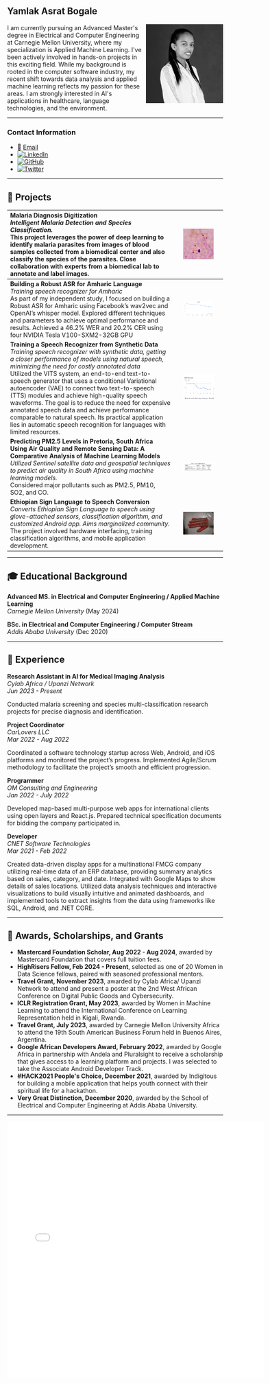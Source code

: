## Yamlak Asrat Bogale

<img src="images/Yamlak_headshot.jpg" alt="Headshot" width="180" align="right"/> 

I am currently pursuing an Advanced Master's degree in Electrical and Computer Engineering at Carnegie Mellon University, where my specialization is Applied Machine Learning. I've been actively involved in hands-on projects in this exciting field.  While my background is rooted in the computer software industry, my recent shift towards data analysis and applied machine learning reflects my passion for these areas. I am strongly interested in AI's applications in healthcare, language technologies, and the environment. 

---

### Contact Information

* 📧 [Email](mailto:yamlakyam@gmail.com)
* [![LinkedIn](https://img.shields.io/badge/LinkedIn-Profile-blue)](https://www.linkedin.com/in/yamlak-asrat-023467194/)
* [![GitHub](https://img.shields.io/badge/GitHub-Profile-black)](https://github.com/yamlakyam)
* [![Twitter](https://img.shields.io/badge/Twitter-Profile-blue)](https://twitter.com/Yamlak_A_Bogale)

---

## 🤖 Projects

| **Malaria Diagnosis Digitization** <br> _Intelligent Malaria Detection and Species Classification._ <br> This project leverages the power of deep learning to identify malaria parasites from images of blood samples collected from a biomedical center and also classify the species of the parasites. Close collaboration with experts from a biomedical lab to annotate and label images. | <img src="/images/Detection_PO.png" width="70%" alt="Detection of parasite from a blood sample"/> |
|:---|:---:|
| **Building a Robust ASR for Amharic Language** <br> _Training speech recognizer for Amharic_ <br> As part of my independent study, I focused on building a Robust ASR for Amharic using Facebook’s wav2vec and OpenAI’s whisper model. Explored different techniques and parameters to achieve optimal performance and results. Achieved a 46.2% WER and 20.2% CER using four NVIDIA Tesla V100-SXM2-32GB GPU| <img src="/images/WER.png" width="70%" alt="ASR Training Results"/> |
| **Training a Speech Recognizer from Synthetic Data** <br> _Training speech recognizer with synthetic data, getting a closer performance of models using natural speech, minimizing the need for costly annotated data_ <br> Utilized the VITS system, an end-to-end text-to-speech generator that uses a conditional Variational autoencoder (VAE) to connect two text-to-speech (TTS) modules and achieve high-quality speech waveforms. The goal is to reduce the need for expensive annotated speech data and achieve performance comparable to natural speech. Its practical application lies in automatic speech recognition for languages with limited resources. | <img src="/images/Screenshot 2024-04-11 163707.png" width="70%" alt="ASR Training Results"/> |
| **Predicting PM2.5 Levels in Pretoria, South Africa Using Air Quality and Remote Sensing Data: A Comparative Analysis of Machine Learning Models** <br> _Utilized Sentinel satellite data and geospatial techniques to predict air quality in South Africa using machine learning models._ <br> Considered major pollutants such as PM2.5, PM10, SO2, and CO. | <img src="/images/Screenshot 2024-04-11 165743.png" width="70%" alt="Comparing Results of 3 models"/>|
| **Ethiopian Sign Language to Speech Conversion** <br> _Converts Ethiopian Sign Language to speech using glove-attached sensors, classification algorithm, and customized Android app. Aims marginalized community._ <br> The project involved hardware interfacing, training classification algorithms, and mobile application development. | <img src="/images/IMG_20201211_135734.jpg" width="70%" alt="Glove attached with flex-sensors"/>|

---

## 🎓 Educational Background

**Advanced MS. in Electrical and Computer Engineering / Applied Machine Learning**  
_Carnegie Mellon University_ (May 2024)

**BSc. in Electrical and Computer Engineering / Computer Stream**  
_Addis Ababa University_ (Dec 2020)

---

## 💼 Experience

**Research Assistant in AI for Medical Imaging Analysis**  
_Cylab Africa / Upanzi Network_  
_Jun 2023 - Present_

Conducted malaria screening and species multi-classification research projects for precise diagnosis and identification.

**Project Coordinator**  
_CarLovers LLC_  
_Mar 2022 - Aug 2022_

Coordinated a software technology startup across Web, Android, and iOS platforms and monitored the project’s progress. Implemented Agile/Scrum methodology to facilitate the project’s smooth and efficient progression.

**Programmer**  
_OM Consulting and Engineering_  
_Jan 2022 - July 2022_

Developed map-based multi-purpose web apps for international clients using open layers and React.js. Prepared technical specification documents for bidding the company participated in.

**Developer**  
_CNET Software Technologies_  
_Mar 2021 - Feb 2022_

Created data-driven display apps for a multinational FMCG company utilizing real-time data of an ERP database, providing summary analytics based on sales, category, and date. Integrated with Google Maps to show details of sales locations. Utilized data analysis techniques and interactive visualizations to build visually intuitive and animated dashboards, and implemented tools to extract insights from the data using frameworks like SQL, Android, and .NET CORE.

---

## 🏅 Awards, Scholarships, and Grants

- **Mastercard Foundation Scholar, Aug 2022 - Aug 2024**, awarded by Mastercard Foundation that covers full tuition fees.
- **HighRisers Fellow, Feb 2024 - Present**, selected as one of 20 Women in Data Science fellows, paired with seasoned professional mentors.
- **Travel Grant, November 2023**, awarded by Cylab Africa/ Upanzi Network to attend and present a poster at the 2nd West African Conference on Digital Public Goods and Cybersecurity.
- **ICLR Registration Grant, May 2023**, awarded by Women in Machine Learning to attend the International Conference on Learning Representation held in Kigali, Rwanda.
- **Travel Grant, July 2023**, awarded by Carnegie Mellon University Africa to attend the 19th South American Business Forum held in Buenos Aires, Argentina.
- **Google African Developers Award, February 2022**, awarded by Google Africa in partnership with Andela and Pluralsight to receive a scholarship that gives access to a learning platform and projects. I was selected to take the Associate Android Developer Track.
- **#HACK2021 People's Choice, December 2021**, awarded by Indigitous for building a mobile application that helps youth connect with their spiritual life for a hackathon.
- **Very Great Distinction, December 2020**, awarded by the School of Electrical and Computer Engineering at Addis Ababa University.

---

<embed type="text/html" src="images/cmu_africa.html" width="600" height="600">
